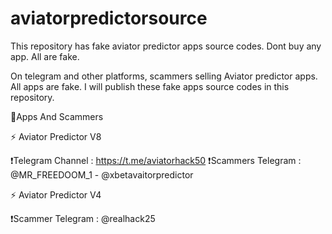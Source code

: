 # aviatorpredictorsource
This repository has fake aviator predictor apps source codes. Dont buy any app. All are fake.

On telegram and other platforms, scammers selling Aviator predictor apps. All apps are fake. I will publish these fake apps source codes in this repository.

🚩Apps And Scammers

⚡ Aviator Predictor V8

❗Telegram Channel : https://t.me/aviatorhack50
❗Scammers Telegram : @MR_FREEDOOM_1 - @xbetavaitorpredictor

⚡ Aviator Predictor V4

❗Scammer Telegram : @realhack25
